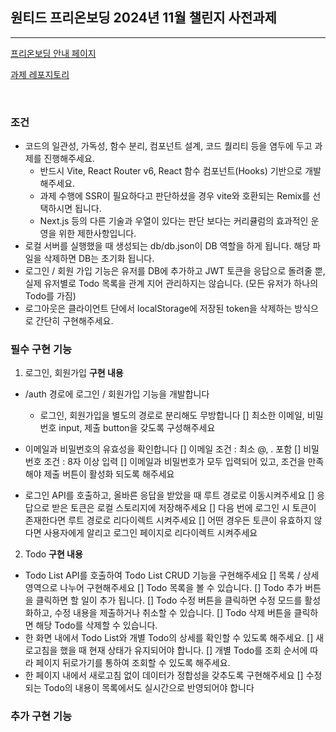 ## 원티드 프리온보딩 2024년 11월 챌린지 사전과제

<hr />

[프리온보딩 안내 페이지](https://www.wanted.co.kr/events/pre_challenge_fe_27)

[과제 레포지토리](https://github.com/starkoora/wanted-pre-onboarding-challenge-fe-1-api)

<br />

### 조건

- 코드의 일관성, 가독성, 함수 분리, 컴포넌트 설계, 코드 퀄리티 등을 염두에 두고 과제를 진행해주세요.
  - 반드시 Vite, React Router v6, React 함수 컴포넌트(Hooks) 기반으로 개발해주세요.
  - 과제 수행에 SSR이 필요하다고 판단하셨을 경우 vite와 호환되는 Remix를 선택하시면 됩니다.
  - Next.js 등의 다른 기술과 우열이 있다는 판단 보다는 커리큘럼의 효과적인 운영을 위한 제한사항입니다.
- 로컬 서버를 실행했을 때 생성되는 db/db.json이 DB 역할을 하게 됩니다. 해당 파일을 삭제하면 DB는 초기화 됩니다.
- 로그인 / 회원 가입 기능은 유저를 DB에 추가하고 JWT 토큰을 응답으로 돌려줄 뿐, 실제 유저별로 Todo 목록을 관계 지어 관리하지는 않습니다. (모든 유저가 하나의 Todo를 가짐)
- 로그아웃은 클라이언트 단에서 localStorage에 저장된 token을 삭제하는 방식으로 간단히 구현해주세요.

### 필수 구현 기능

1. 로그인, 회원가입
   **구현 내용**

- /auth 경로에 로그인 / 회원가입 기능을 개발합니다

  - 로그인, 회원가입을 별도의 경로로 분리해도 무방합니다
    [] 최소한 이메일, 비밀번호 input, 제출 button을 갖도록 구성해주세요

- 이메일과 비밀번호의 유효성을 확인합니다
  [] 이메일 조건 : 최소 @, . 포함
  [] 비밀번호 조건 : 8자 이상 입력
  [] 이메일과 비밀번호가 모두 입력되어 있고, 조건을 만족해야 제출 버튼이 활성화 되도록 해주세요
- 로그인 API를 호출하고, 올바른 응답을 받았을 때 루트 경로로 이동시켜주세요
  [] 응답으로 받은 토큰은 로컬 스토리지에 저장해주세요
  [] 다음 번에 로그인 시 토큰이 존재한다면 루트 경로로 리다이렉트 시켜주세요
  [] 어떤 경우든 토큰이 유효하지 않다면 사용자에게 알리고 로그인 페이지로 리다이렉트 시켜주세요

2. Todo
   **구현 내용**

- Todo List API를 호출하여 Todo List CRUD 기능을 구현해주세요
  [] 목록 / 상세 영역으로 나누어 구현해주세요
  [] Todo 목록을 볼 수 있습니다.
  [] Todo 추가 버튼을 클릭하면 할 일이 추가 됩니다.
  [] Todo 수정 버튼을 클릭하면 수정 모드를 활성화하고, 수정 내용을 제출하거나 취소할 수 있습니다.
  [] Todo 삭제 버튼을 클릭하면 해당 Todo를 삭제할 수 있습니다.
- 한 화면 내에서 Todo List와 개별 Todo의 상세를 확인할 수 있도록 해주세요.
  [] 새로고침을 했을 때 현재 상태가 유지되어야 합니다.
  [] 개별 Todo를 조회 순서에 따라 페이지 뒤로가기를 통하여 조회할 수 있도록 해주세요.
- 한 페이지 내에서 새로고침 없이 데이터가 정합성을 갖추도록 구현해주세요
  [] 수정되는 Todo의 내용이 목록에서도 실시간으로 반영되어야 합니다

### 추가 구현 기능
